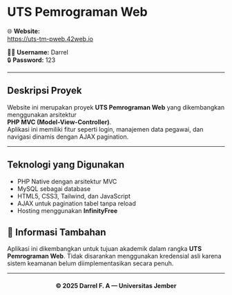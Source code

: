 <h1>UTS Pemrograman Web</h1>

<div>

🌐 **Website:**  
<a href="https://uts-tm-pweb.42web.io" target="_blank">https://uts-tm-pweb.42web.io</a>

🧑‍💻 **Username:** Darrel  
🔒 **Password:** 123  

</div>

---

<h2>Deskripsi Proyek</h2>

Website ini merupakan proyek **UTS Pemrograman Web** yang dikembangkan menggunakan arsitektur  
**PHP MVC (Model-View-Controller)**.  
Aplikasi ini memiliki fitur seperti login, manajemen data pegawai, dan navigasi dinamis dengan AJAX pagination.

---

<h2>Teknologi yang Digunakan</h2>

<ul>
  <li>PHP Native dengan arsitektur MVC</li>
  <li>MySQL sebagai database</li>
  <li>HTML5, CSS3, Tailwind, dan JavaScript</li>
  <li>AJAX untuk pagination tabel tanpa reload</li>
  <li>Hosting menggunakan <b>InfinityFree</b></li>
</ul>


<h2>📄 Informasi Tambahan</h2>

<p>
Aplikasi ini dikembangkan untuk tujuan akademik dalam rangka <b>UTS Pemrograman Web</b>.  
Tidak disarankan menggunakan kredensial asli karena sistem keamanan belum diimplementasikan secara penuh.
</p>

---

<h4 align="center">© 2025 Darrel F. A — Universitas Jember</h4>
